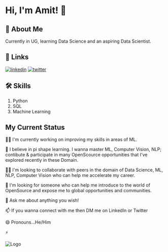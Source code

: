 
# Hi, I'm Amit! 👋


## 🚀 About Me
Currently in UG, learning Data Science and an aspiring Data Scientist.


## 🔗 Links
[![linkedin](https://img.shields.io/badge/linkedin-0A66C2?style=for-the-badge&logo=linkedin&logoColor=white)](https://www.linkedin.com/in/amit-vikram-raj-883460207/)
[![twitter](https://img.shields.io/badge/twitter-1DA1F2?style=for-the-badge&logo=twitter&logoColor=white)](https://twitter.com/AmitVikramRaj)

<!-- ![Project Count](https://komarev.com/ghpvc/?username=kennethleungty&color=green) ![](https://img.shields.io/static/v1?label=Project+count&message=71&color=2ea44f) -->
<!-- ![counter](https://pipedream.com/@avr05/copy-of-copy-of-github-profile-view-counter-p_95C6MBG) -->

## 🛠 Skills
1. Python
2. SQL
3. Machine Learning


## My Current Status
👩‍💻 I'm currently working on improving my skills in areas of ML.

🧠 I believe in pi shape learning. I wanna master ML, Computer Vision, NLP; contibute & participate in many OpenScource opportunities that I've explored recently in these Domain.

👯‍♀️ I'm looking to collaborate with peers in the domain of Data Science, ML, NLP, Computer Vision who can help me accelerate my career.

🤔 I'm looking for someone who can help me introduce to the world of OpenSource and expose me to global opportunities and communities.

💬 Ask me about anything you wish!

📫 If you wanna connect with me then DM me on LinkedIn or Twitter

😄 Pronouns...He/Him

⚡️ 


![Logo](https://github-readme-stats.vercel.app/api?username=avr2002&&show_icons=true&title_color=ffffff&icon_color=bb2acf&text_color=daf7dc&bg_color=151515)

